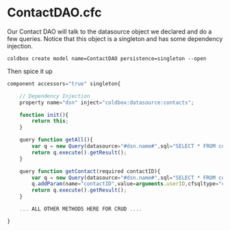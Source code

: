 # ContactDAO.cfc

Our Contact DAO will talk to the datasource object we declared and do a few queries. Notice that this object is a singleton and has some dependency injection.

```text
coldbox create model name=ContactDAO persistence=singleton --open
```

Then spice it up

```javascript
component accessors="true" singleton{

    // Dependency Injection
    property name="dsn" inject="coldbox:datasource:contacts";

    function init(){
        return this;
    }

    query function getAll(){
        var q = new Query(datasource="#dsn.name#",sql="SELECT * FROM contacts");
        return q.execute().getResult();
    }

    query function getContact(required contactID){
        var q = new Query(datasource="#dsn.name#",sql="SELECT * FROM contacts where contactID = :contactID");
        q.addParam(name="contactID",value=arguments.userID,cfsqltype="cf_sql_numeric");
        return q.execute().getResult();
    }

    ... ALL OTHER METHODS HERE FOR CRUD ....

}
```

